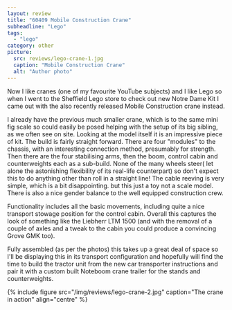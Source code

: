 ```yaml
---
layout: review
title: "60409 Mobile Construction Crane"
subheadline: "Lego"
tags:
  - "lego"
category: other
picture:
  src: reviews/lego-crane-1.jpg
  caption: "Mobile Construction Crane"
  alt: "Author photo"
---
```

Now I like cranes (one of my favourite YouTube subjects) and I like Lego so when I went to the Sheffield Lego store to check 
out new Notre Dame Kit I came out with the also recently released Mobile Construction crane instead.

I already have the previous much smaller crane, which is to the same mini fig scale so could easily be posed helping with 
the setup of its big sibling, as we often see on site. Looking at the model itself it is an impressive piece of kit. 
The build is fairly straight forward. There are four "modules" to the chassis, with an
interesting connection method, presumably for strength. Then there are the four stabilising arms, then the boom, 
control cabin and counterweights each as a sub-build.
None of the many wheels steer( let alone the astonishing flexibility of its real-life counterpart) 
so don't expect this to do anything other than roll in a straight line!
The cable reeving is very simple, which is a bit disappointing. but this just a toy not a scale model. 
There is also a nice gender balance to the well equipped construction crew.

Functionality includes all the basic movements, including quite a nice transport stowage position for the control cabin.
Overall this captures the look of something like the Liebherr LTM 1500 (and with the removal of a couple of 
axles and a tweak to the cabin you could produce a convincing Grove GMK too).

Fully assembled (as per the photos) this takes up a great deal of space so I'll be displaying this in its
transport configuration and hopefully will find the time to build the tractor unit from the new car transporter
instructions and pair it with a custom built Noteboom crane trailer for the stands and counterweights.

{% include figure src="/img/reviews/lego-crane-2.jpg" caption="The crane in action" align="centre" %}
